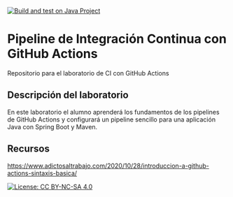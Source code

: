 [![Build and test on Java Project](https://github.com/ETSISI-EMS/ems2023_lab_1_3_ci_github_actions-davidgarciahiguero/actions/workflows/main.yml/badge.svg)](https://github.com/ETSISI-EMS/ems2023_lab_1_3_ci_github_actions-davidgarciahiguero/actions/workflows/main.yml)

# Pipeline de Integración Continua con GitHub Actions

Repositorio para el laboratorio de CI con GitHub Actions

## Descripción del laboratorio

En este laboratorio el alumno aprenderá los fundamentos de los pipelines de GitHub Actions y configurará un pipeline
sencillo para una aplicación Java con Spring Boot y Maven. 

## Recursos
https://www.adictosaltrabajo.com/2020/10/28/introduccion-a-github-actions-sintaxis-basica/

[![License: CC BY-NC-SA 4.0](https://img.shields.io/badge/License-CC_BY--NC--SA_4.0-lightgrey.svg)](https://creativecommons.org/licenses/by-nc-sa/4.0/)
